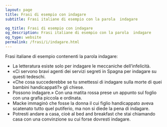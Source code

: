 ```yaml
---
layout: page
title: Frasi di esempio con indagare 
subtitle: Frasi italiane di esempio con la parola  indagare

og_title: Frasi di esempio con indagare 
og_description: Frasi italiane di esempio con la parola  indagare
og_type: website
permalink: /frasi/i/indagare.html
---
```


Frasi italiane di esempio contenenti la parola indagare:


- La letteratura esiste solo per indagare le meccaniche dell’infelicità.
- «Ci servono bravi agenti dei servizi segreti in Spagna per indagare su questi tedeschi.
- «Che cosa succederebbe se tu smettessi di indagare sulla morte di quei bambini handicappati?» gli chiese.
- Possono indagare.» Con una matita rossa prese un appunto sul foglio con una grafia piccola e ordinata.
- Macke immaginò che fosse la donna il cui figlio handicappato aveva scatenato tutto quel putiferio, ma non si diede la pena di indagare.
- Potresti andare a casa, cioè al bed and breakfast che stai chiamando casa con una convinzione su cui forse dovresti indagare.
